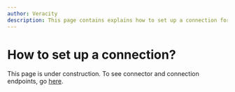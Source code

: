 ```yaml
---
author: Veracity
description: This page contains explains how to set up a connection for Data Workbench.
---
```

# How to set up a connection?
This page is under construction. To see connector and connection endpoints, go [here](apiendpoints.md).
